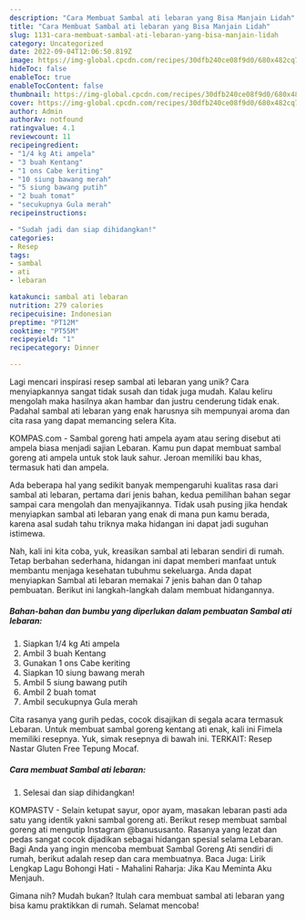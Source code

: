 ```yaml
---
description: "Cara Membuat Sambal ati lebaran yang Bisa Manjain Lidah"
title: "Cara Membuat Sambal ati lebaran yang Bisa Manjain Lidah"
slug: 1131-cara-membuat-sambal-ati-lebaran-yang-bisa-manjain-lidah
category: Uncategorized
date: 2022-09-04T12:06:50.819Z
image: https://img-global.cpcdn.com/recipes/30dfb240ce08f9d0/680x482cq70/sambal-ati-lebaran-foto-resep-utama.jpg
hideToc: false
enableToc: true
enableTocContent: false
thumbnail: https://img-global.cpcdn.com/recipes/30dfb240ce08f9d0/680x482cq70/sambal-ati-lebaran-foto-resep-utama.jpg
cover: https://img-global.cpcdn.com/recipes/30dfb240ce08f9d0/680x482cq70/sambal-ati-lebaran-foto-resep-utama.jpg
author: Admin
authorAv: notfound
ratingvalue: 4.1
reviewcount: 11
recipeingredient:
- "1/4 kg Ati ampela"
- "3 buah Kentang"
- "1 ons Cabe keriting"
- "10 siung bawang merah"
- "5 siung bawang putih"
- "2 buah tomat"
- "secukupnya Gula merah"
recipeinstructions:

- "Sudah jadi dan siap dihidangkan!"
categories:
- Resep
tags:
- sambal
- ati
- lebaran

katakunci: sambal ati lebaran 
nutrition: 279 calories
recipecuisine: Indonesian
preptime: "PT12M"
cooktime: "PT55M"
recipeyield: "1"
recipecategory: Dinner

---
```





Lagi mencari inspirasi resep sambal ati lebaran yang unik? Cara menyiapkannya sangat tidak susah dan tidak juga mudah. Kalau keliru mengolah maka hasilnya akan hambar dan justru cenderung tidak enak. Padahal sambal ati lebaran yang enak harusnya sih mempunyai aroma dan cita rasa yang dapat memancing selera Kita.





KOMPAS.com - Sambal goreng hati ampela ayam atau sering disebut ati ampela biasa menjadi sajian Lebaran. Kamu pun dapat membuat sambal goreng ati ampela untuk stok lauk sahur. Jeroan memiliki bau khas, termasuk hati dan ampela.

Ada beberapa hal yang sedikit banyak mempengaruhi kualitas rasa dari sambal ati lebaran, pertama dari jenis bahan, kedua pemilihan bahan segar sampai cara mengolah dan menyajikannya. Tidak usah pusing jika hendak menyiapkan sambal ati lebaran yang enak di mana pun kamu berada, karena asal sudah tahu triknya maka hidangan ini dapat jadi suguhan istimewa.






Nah, kali ini kita coba, yuk, kreasikan sambal ati lebaran sendiri di rumah. Tetap berbahan sederhana, hidangan ini dapat memberi manfaat untuk membantu menjaga kesehatan tubuhmu sekeluarga. Anda dapat menyiapkan Sambal ati lebaran memakai 7 jenis bahan dan 0 tahap pembuatan. Berikut ini langkah-langkah dalam membuat hidangannya.

<!--inarticleads1-->

##### Bahan-bahan dan bumbu yang diperlukan dalam pembuatan Sambal ati lebaran:

1. Siapkan 1/4 kg Ati ampela
1. Ambil 3 buah Kentang
1. Gunakan 1 ons Cabe keriting
1. Siapkan 10 siung bawang merah
1. Ambil 5 siung bawang putih
1. Ambil 2 buah tomat
1. Ambil secukupnya Gula merah


Cita rasanya yang gurih pedas, cocok disajikan di segala acara termasuk Lebaran. Untuk membuat sambal goreng kentang ati enak, kali ini Fimela memiliki resepnya. Yuk, simak resepnya di bawah ini. TERKAIT: Resep Nastar Gluten Free Tepung Mocaf. 

<!--inarticleads2-->

##### Cara membuat Sambal ati lebaran:


1. Selesai dan siap dihidangkan!

KOMPASTV - Selain ketupat sayur, opor ayam, masakan lebaran pasti ada satu yang identik yakni sambal goreng ati. Berikut resep membuat sambal goreng ati mengutip Instagram @banususanto. Rasanya yang lezat dan pedas sangat cocok dijadikan sebagai hidangan spesial selama Lebaran. Bagi Anda yang ingin mencoba membuat Sambal Goreng Ati sendiri di rumah, berikut adalah resep dan cara membuatnya. Baca Juga: Lirik Lengkap Lagu Bohongi Hati - Mahalini Raharja: Jika Kau Meminta Aku Menjauh. 

Gimana nih? Mudah bukan? Itulah cara membuat sambal ati lebaran yang bisa kamu praktikkan di rumah. Selamat mencoba!
